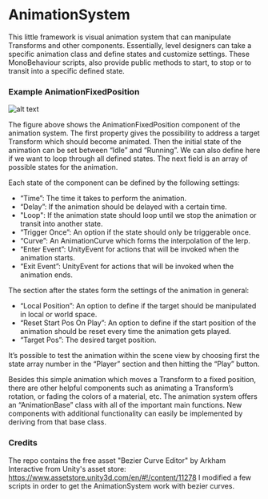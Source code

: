 # AnimationSystem
This little framework is visual animation system that can manipulate Transforms and other components. Essentially, level designers can take a specific animation class and define states and customize settings. These MonoBehaviour scripts, also provide public methods to start, to stop or to transit into a specific defined state. 
 
### Example AnimationFixedPosition
![alt text](http://www.unity-glue.com/r/animationfixedposition.png "AnimationFixedPosition.cs")

The figure above shows the AnimationFixedPosition component of the animation system. The first property gives the possibility to address a target Transform which should become animated. Then the initial state of the animation can be set between “Idle” and “Running”. We can also define here if we want to loop through all defined states. The next field is an array of possible states for the animation.

Each state of the component can be defined by the following settings:
* “Time”: The time it takes to perform the animation.
* “Delay”: If the animation should be delayed with a certain time.
* "Loop": If the animation state should loop until we stop the animation or transit into another state. 
* “Trigger Once”: An option if the state should only be triggerable once.
* “Curve”: An AnimationCurve which forms the interpolation of the lerp. 
* “Enter Event”: UnityEvent for actions that will be invoked when the animation starts.
* “Exit Event”: UnityEvent for actions that will be invoked when the animation ends. 
 
The section after the states form the settings of the animation in general:
* “Local Position”: An option to define if the target should be manipulated in local or world space. 
* “Reset Start Pos On Play”: An option to define if the start position of the animation should be reset every time the animation gets played. 
* “Target Pos”: The desired target position. 
 
It’s possible to test the animation within the scene view by choosing first the state array number in the “Player” section and then hitting the “Play” button. 
 
Besides this simple animation which moves a Transform to a fixed position, there are other helpful components such as animating a Transform’s rotation, or fading the colors of a material, etc. The animation system offers an “AnimationBase” class with all of the important main functions. New components with additional functionality can easily be implemented by deriving from that base class.

### Credits
The repo contains the free asset "Bezier Curve Editor" by Arkham Interactive from Unity's asset store: https://www.assetstore.unity3d.com/en/#!/content/11278
I modified a few scripts in order to get the AnimationSystem work with bezier curves. 
